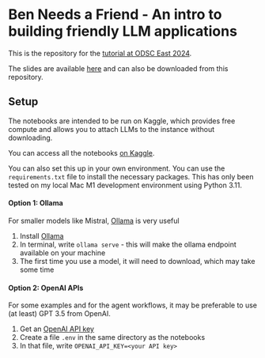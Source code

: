 # Ben Needs a Friend - An intro to building friendly LLM applications
This is the repository for the [tutorial at ODSC East 2024](https://odsc.com/speakers/ben-needs-a-friend-an-intro-to-building-large-language-model-applications/).

The slides are available [here](https://docs.google.com/presentation/d/19dCklG0tEhC5dSg7gos06Ow8Jr45NwNCTHThliVgqRg) and can also be downloaded from this repository.

## Setup
The notebooks are intended to be run on Kaggle, which provides free compute and allows you to attach LLMs to the instance without downloading. 

You can access all the notebooks [on Kaggle](https://www.kaggle.com/bpoben/code?orderBy=dateCreated).

You can also set this up in your own environment.  You can use the `requirements.txt` file to install the necessary packages.  This has only been tested on my local Mac M1 development environment using Python 3.11.

#### Option 1: Ollama
For smaller models like Mistral, [Ollama](https://ollama.com/) is very useful
1) Install [Ollama](https://ollama.com/)
2) In terminal, write `ollama serve` - this will make the ollama endpoint available on your machine
3) The first time you use a model, it will need to download, which may take some time

#### Option 2: OpenAI APIs
For some examples and for the agent workflows, it may be preferable to use (at least) GPT 3.5 from OpenAI.  
1) Get an [OpenAI API key](https://openai.com/)
2) Create a file `.env` in the same directory as the notebooks
3) In that file, write `OPENAI_API_KEY=<your API key>`

